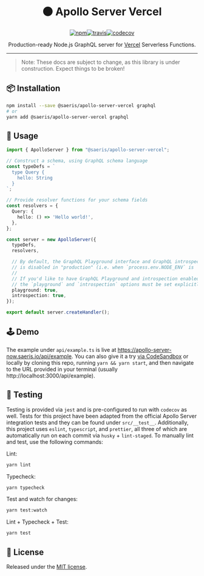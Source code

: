 <h1 align="center" style="display: block; text-align: center;">⚫ Apollo Server Vercel</h1>
<p align="center"><a href="https://www.npmjs.org/package/@saeris/apollo-server-vercel"><img src="https://img.shields.io/npm/v/@saeris/apollo-server-vercel.svg?style=flat" alt="npm"></a><a href="https://travis-ci.com/Saeris/apollo-server-vercel"><img src="https://travis-ci.com/Saeris/apollo-server-vercel.svg?branch=master" alt="travis"></a><a href="https://codecov.io/gh/Saeris/apollo-server-vercel"><img src="https://codecov.io/gh/Saeris/apollo-server-vercel/branch/master/graph/badge.svg" alt="codecov"/></a></p>
<p align="center">Production-ready Node.js GraphQL server for <a href="https://vercel.com/">Vercel</a> Serverless Functions</a>.</p>

---

> Note: These docs are subject to change, as this library is under construction. Expect things to be broken!

## 📦 Installation

```bash
npm install --save @saeris/apollo-server-vercel graphql
# or
yarn add @saeris/apollo-server-vercel graphql
```

## 🔧 Usage

```typescript
import { ApolloServer } from "@saeris/apollo-server-vercel";

// Construct a schema, using GraphQL schema language
const typeDefs = `
  type Query {
    hello: String
  }
`;

// Provide resolver functions for your schema fields
const resolvers = {
  Query: {
    hello: () => 'Hello world!',
  },
};

const server = new ApolloServer({
  typeDefs,
  resolvers,

  // By default, the GraphQL Playground interface and GraphQL introspection
  // is disabled in "production" (i.e. when `process.env.NODE_ENV` is `production`).
  //
  // If you'd like to have GraphQL Playground and introspection enabled in production,
  // the `playground` and `introspection` options must be set explicitly to `true`.
  playground: true,
  introspection: true,
});

export default server.createHandler();
```

## 🕹️ Demo

The example under `api/example.ts` is live at https://apollo-server-now.saeris.io/api/example. You can also give it a try [via CodeSandbox](https://codesandbox.io/s/apollo-server-vercel-demo-oumls?file=/pages/api/demo.ts) or locally by cloning this repo, running `yarn && yarn start`, and then navigate to the URL provided in your terminal (usually http://localhost:3000/api/example).

## 🧪 Testing

Testing is provided via `jest` and is pre-configured to run with `codecov` as well. Tests for this project have been adapted from the official Apollo Server integration tests and they can be found under `src/__test__`. Additionally, this project uses `eslint`, `typescript`, and `prettier`, all three of which are automatically run on each commit via `husky` + `lint-staged`. To manually lint and test, use the following commands:

Lint:
```bash
yarn lint
```

Typecheck:
```bash
yarn typecheck
```

Test and watch for changes:
```bash
yarn test:watch
```

Lint + Typecheck + Test:
```bash
yarn test
```

## 🥂 License

Released under the [MIT license](https://github.com/Saeris/apollo-server-vercel/blob/master/LICENSE.md).
